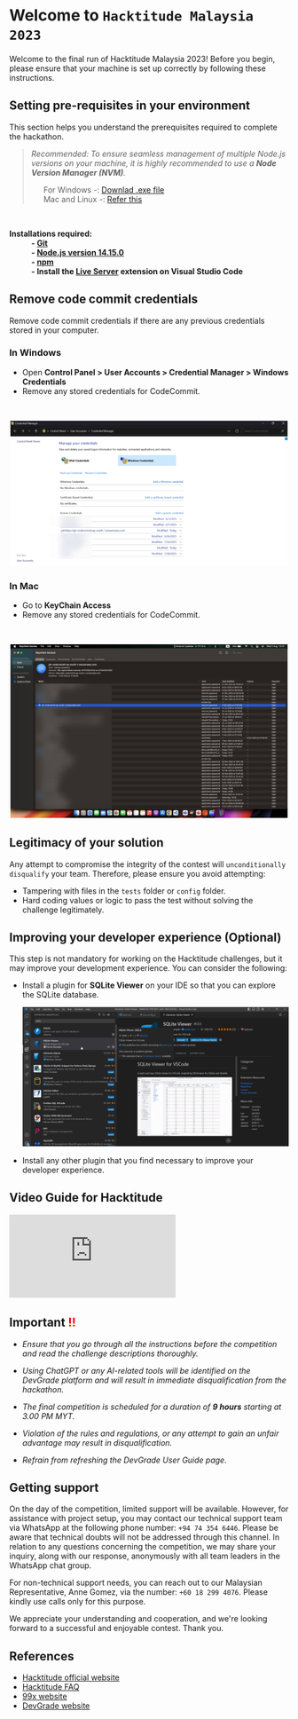 # Welcome to `Hacktitude Malaysia 2023`

Welcome to the final run of Hacktitude Malaysia 2023! Before you begin, please ensure that your machine is set up correctly by following these instructions.

## Setting pre-requisites in your environment

This section helps you understand the prerequisites required to complete the hackathon.

> _Recommended: To ensure seamless management of multiple Node.js versions on your machine, it is highly recommended to use a **Node Version Manager (NVM)**._
> <p>
> &ensp; &ensp;  For Windows -: <a href="https://github.com/coreybutler/nvm-windows/releases/download/1.1.11/nvm-setup.exe" target="_blank">Downlad .exe file</a>
> <br> 
> &ensp; &ensp;  Mac and Linux -: <a href="https://github.com/nvm-sh/nvm/blob/master/README.md#installing-and-updating" target="_blank">Refer this</a>

<br>
   
**Installations required:**<br>
   &ensp; &ensp; &ensp; &ensp;**- <a href="https://git-scm.com/downloads" target="_blank">Git</a>**<br>
   &ensp; &ensp; &ensp; &ensp;**- <a href="https://nodejs.org/ja/blog/release/v14.15.0" target="_blank">Node.js version 14.15.0</a>**<br>
   &ensp; &ensp; &ensp; &ensp;**- <a href="https://www.npmjs.com/" target="_blank">npm</a>**<br>
   &ensp; &ensp; &ensp; &ensp;**- Install the <a href="https://www.geeksforgeeks.org/how-to-enable-live-server-on-visual-studio-code/" target="_blank">Live Server</a> extension on Visual Studio Code**<br>

## Remove code commit credentials

Remove code commit credentials if there are any previous credentials stored in your computer.

### In Windows

* Open **Control Panel > User Accounts > Credential Manager > Windows Credentials**
* Remove any stored credentials for CodeCommit.

<br>

<p align="center">
  <img src="./images/Windows Credentials.png" width="500px">
</p>

### In Mac

* Go to **KeyChain Access**
* Remove any stored credentials for CodeCommit.

<br>

<p align="center">
  <img src="./images/MAC Credentials.png" width="500px">
</p>

## Legitimacy of your solution

Any attempt to compromise the integrity of the contest will `unconditionally disqualify` your team. Therefore, please ensure you avoid attempting:

- Tampering with files in the `tests` folder or `config` folder.
- Hard coding values or logic to pass the test without solving the challenge legitimately.

## Improving your developer experience (Optional)

This step is not mandatory for working on the Hacktitude challenges, but it may improve your development experience. You can consider the following:

- Install a plugin for **SQLite Viewer** on your IDE so that you can explore the SQLite database.
  <p align="center">
  <img src="./images/Code_bQgIDTxJNp.png" width="500px">
  </p>
- Install any other plugin that you find necessary to improve your developer experience.

## Video Guide for Hacktitude

<iframe src="https://www.youtube.com/embed/g64E2xITyLE" title="YouTube video player" frameborder="0" allow="accelerometer; autoplay; clipboard-write; encrypted-media; gyroscope; picture-in-picture; web-share" allowfullscreen></iframe>

##  Important <span style='color: red;'>!!</span> 

* _Ensure that you go through all the instructions before the competition and read the challenge descriptions thoroughly._

* _Using ChatGPT or any AI-related tools will be identified on the DevGrade platform and will result in immediate disqualification from the hackathon._

* _The  final competition is scheduled for a duration of **9 hours** starting at 3.00 PM MYT._

* _Violation of the rules and regulations, or any attempt to gain an unfair advantage may result in disqualification._

* _Refrain from refreshing the DevGrade User Guide page._

## Getting support

On the day of the competition, limited support will be available. However, for assistance with project setup, you may contact our technical support team via WhatsApp at the following phone number: `+94 74 354 6446`. Please be aware that technical doubts will not be addressed through this channel. In relation to any questions concerning the competition, we may share your inquiry, along with our response, anonymously with all team leaders in the WhatsApp chat group.

For non-technical support needs, you can reach out to our Malaysian Representative, Anne Gomez, via the number: `+60 18 299 4076`. Please kindly use calls only for this purpose.

We appreciate your understanding and cooperation, and we're looking forward to a successful and enjoyable contest. Thank you.

## References

- <a href="https://www.hacktitude.io" target="_blank">Hacktitude official website</a>
- <a href="https://www.hacktitude.io/faq" target="_blank">Hacktitude FAQ</a>
- <a href="https://99x.io" target="_blank">99x website</a>
- <a href="https://devgrade.io/" target="_blank">DevGrade website</a>
